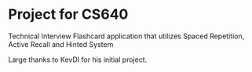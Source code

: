 # Project for CS640
Technical Interview Flashcard application that utilizes Spaced Repetition, Active Recall and Hinted System

Large thanks to KevDI for his initial project.